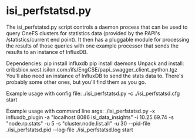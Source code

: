 # isi_perfstatsd.py
The isi_perfstatsd.py script controls a daemon process that can be used to query OneFS clusters for statistics data (provided by the PAPI's /statistics/current end point). It then has a pluggable module for processing the results of those queries with one example processor that sends the results to an instance of InfluxDB.

Dependencies:
	pip install influxdb
	pip install daemons
	Unpack and install: cribsbiox.west.isilon.com:/ifs/EngCSE/papi_swagger_client_python.tgz
	You'll also need an instance of InfluxDB to send the stats data to.
	There's probably some other ones, but you'll find them as you go.


Example usage with config file:
    ./isi_perfstatsd.py  -c ./isi_perfstatsd.cfg  start

Example usage with command line args:
	./isi_perfstatsd.py -x influxdb_plugin -a "localhost 8086 isi_data_insights" -i 10.25.69.74 -s "node.rp.stats" -u 5 -s "cluster.node.list.all" -u 30 --pid-file ./isi_perfstatsd.pid --log-file ./isi_perfstatsd.log start
